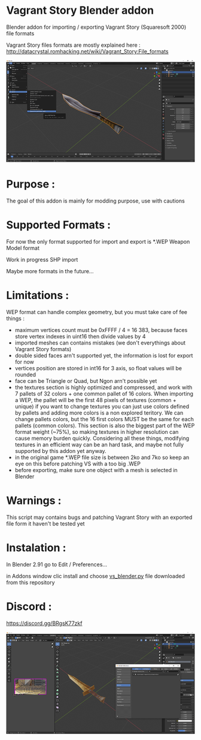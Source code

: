 # Vagrant Story Blender addon

Blender addon for importing / exporting Vagrant Story (Squaresoft 2000) file formats

Vagrant Story files formats are mostly explained here : http://datacrystal.romhacking.net/wiki/Vagrant_Story:File_formats

<img src="https://github.com/korobetski/blender-vagrant-story/raw/master/export.png"/>

# Purpose :

The goal of this addon is mainly for modding purpose, use with cautions

# Supported Formats :

For now the only format supported for import and export is *.WEP Weapon Model format

Work in progress SHP import

Maybe more formats in the future...

# Limitations :

WEP format can handle complex geometry, but you must take care of fee things :
- maximum vertices count must be 0xFFFF / 4 = 16 383, because faces store vertex indexes in uint16 then divide values by 4
- imported meshes can contains mistakes (we don't everythings about Vagrant Story formats)
- double sided faces arn't supported yet, the information is lost for export for now
- vertices position are stored in int16 for 3 axis, so float values will be rounded
- face can be Triangle or Quad, but Ngon arn't possible yet
- the textures section is highly optimized and compressed, and work with 7 pallets of 32 colors + one common pallet of 16 colors. When importing a WEP, the pallet will be the first 48 pixels of textures (common + unique)
if you want to change textures you can just use colors defined by pallets and adding more colors is a non explored teritory. We can change pallets colors, but the 16 first colors MUST be the same for each pallets (common colors).
This section is also the biggest part of the WEP format weight (~75%), so making textures in higher resolution can cause memory burden quickly.
Considering all these things, modifying textures in an efficient way can be an hard task, and maybe not fully supported by this addon yet anyway.
- in the original game *.WEP file size is between 2ko and 7ko so keep an eye on this before patching VS with a too big .WEP
- before exporting, make sure one object with a mesh is selected in Blender

# Warnings :

This script may contains bugs and patching Vagrant Story with an exported file form it haven't be tested yet

# Instalation :

In Blender 2.91 go to Edit / Preferences...

in Addons window clic install and choose <a href="https://github.com/korobetski/blender-vagrant-story/raw/master/vs_blender.py">vs_blender.py</a> file downloaded from this repository

# Discord :

https://discord.gg/BRgsK77zkf

<img src="https://github.com/korobetski/blender-vagrant-story/raw/master/uv_map_addon_win.png"/>
